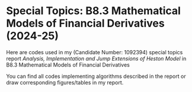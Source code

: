 # Special Topics: B8.3 Mathematical Models of Financial Derivatives (2024-25)
Here are codes used in my (Candidate Number: 1092394) special topics report _Analysis, Implementation and Jump Extensions of Heston Model_ in B8.3 Mathematical Models of Financial Derivatives

You can find all codes implementing algorithms described in the report or draw corresponding figures/tables in my report.

